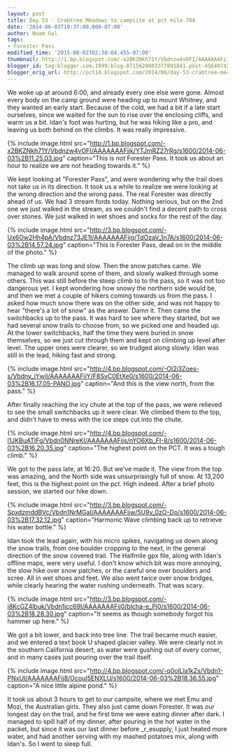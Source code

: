 ```yaml
---
layout: post
title: Day 53 - Crabtree Meadows to campsite at pct mile 784
date: '2014-06-03T19:37:00.000-07:00'
author: Noam Gal
tags:
- Forester Pass
modified_time: '2015-08-02T02:30:04.455-07:00'
thumbnail: http://1.bp.blogspot.com/-x2BKZNkh71Y/Vbdnzw4vOFI/AAAAAAAFijk/YTJmRZ27rRg/s72-c/2014-06-03%2B11.25.03.jpg
blogger_id: tag:blogger.com,1999:blog-8715620883377891841.post-4564074225545228664
blogger_orig_url: http://pct14.blogspot.com/2014/06/day-53-crabtree-meadows-to-campsite-at.html
---
```


We woke up at around 6:00, and already every one else were gone. Almost every body on the camp ground were heading up to mount Whitney, and they wanted an early start. Because of the cold, we had a bit if a late start ourselves, since we waited for the sun to rise over the enclosing cliffs, and warm us a bit. Idan's foot was hurting, but he was hiking like a pro, and leaving us both behind on the climbs. It was really impressive.

{% include image.html src="http://1.bp.blogspot.com/-x2BKZNkh71Y/Vbdnzw4vOFI/AAAAAAAFijk/YTJmRZ27rRg/s1600/2014-06-03%2B11.25.03.jpg" caption="This is *not* Forester Pass. It took us about an hour to realize we are not heading towards it." %}

We kept looking at "Forester Pass", and were wondering why the trail does not take us in its direction. It took us a while to realize we were looking at the wrong direction and the wrong pass. The real Forester was directly ahead of us. We had 3 stream fords today. Nothing serious, but on the 2nd one we just walked in the stream, as we couldn't find a decent path to cross over stones. We just walked in wet shoes and socks for the rest of the day.

{% include image.html src="http://3.bp.blogspot.com/-Ux6Ow2Hh4pA/Vbdnz73JE1I/AAAAAAAFijg/TdOzaV_1n7A/s1600/2014-06-03%2B14.57.24.jpg" caption="This is Forester Pass, dead on in the middle of the photo." %}

The climb up was long and slow. Then the snow patches came. We managed to walk around some of them, and slowly walked through some others. This was still before the steep climb to to the pass, so it was not too dangerous yet. I kept wondering how snowy the northern side would be, and then we met a couple of hikers coming towards us from the pass. I asked how much snow there was on the other side, and was not happy to hear "there's a lot of snow" as the answer. Damn it. Then came the switchbacks up to the pass. It was hard to see where they started, but we had several snow trails to choose from, so we picked one and headed up. At the lower switchbacks, half the time they were buried in snow themselves, so we just cut through them and kept on climbing up level after level. The upper ones were clearer, so we trudged along slowly. Idan was still in the lead, hiking fast and strong.

{% include image.html src="http://4.bp.blogspot.com/-Ol2j3Zoes-s/Vbdny_iYwiI/AAAAAAAFijY/F8SvC0EtXe0/s1600/2014-06-03%2B16.17.05-PANO.jpg" caption="And this is the view north, from the pass." %}

After finally reaching the icy chute at the top of the pass, we were relieved to see the small switchbacks up it were clear. We climbed them to the top, and didn't have to mess with the ice steps cut into the chute.

{% include image.html src="http://4.bp.blogspot.com/-l1JKBuATIFg/Vbdn0NNreKI/AAAAAAAFijs/nYO6Xb_FI-8/s1600/2014-06-03%2B16.20.35.jpg" caption="The highest point on the PCT. It was a tough climb." %}

We got to the pass late, at 16:20. But we've made it. The view from the top was amazing, and the North side was unsurprisingly full of snow. At 13,200 feet, this is the highest point on the pct. High indeed. After a brief photo session, we started our hike down.

{% include image.html src="http://3.bp.blogspot.com/-SpxdzmddBVc/Vbdn1NrMGaI/AAAAAAAFijw/5U9y_0zO-Do/s1600/2014-06-03%2B17.32.12.jpg" caption="Harmonic Wave climbing back up to retrieve his water bottle." %}

Idan took the lead again, with his micro spikes, navigating us down along the snow trails, from one boulder cropping to the next, in the general direction of the snow covered trail. The Halfmile gpx file, along with Idan's offline maps, were very useful. I don't know which bit was more annoying, the slow hike over snow patches, or the careful one over boulders and scree. All in wet shoes and feet. We also went twice over snow bridges, while clearly hearing the water rushing underneath. That was scary.

{% include image.html src="http://3.bp.blogspot.com/-i8KcGZ4lbuk/Vbdn1icc69I/AAAAAAAFij0/blcha-e_Pj0/s1600/2014-06-03%2B18.28.30.jpg" caption="It seems as though somebody forgot his hammer up here." %}

We got a bit lower, and back into tree line. The trail became much easier, and we entered a text book U shaped glacier valley. We were clearly not in the southern California desert, as water were gushing out of every corner, and in many cases just pouring over the trail itself.

{% include image.html src="http://4.bp.blogspot.com/-q0olLla1kZs/Vbdn1-PNxUI/AAAAAAAFij8/OcouI5ENXLU/s1600/2014-06-03%2B18.36.55.jpg" caption="A nice little alpine pond." %}

It took us about 3 hours to get to our campsite, where we met Emu and Mozi, the Australian girls. They also just came down Forester. It was our longest day on the trail, and he first time we were eating dinner after dark. I managed to spill half of my dinner, after pouring in the hot water in the packet, but since it was our last dinner before _r_esupply, I just heated more water, and had another serving with my mashed potatoes mix, along with Idan's. So I went to sleep full.
